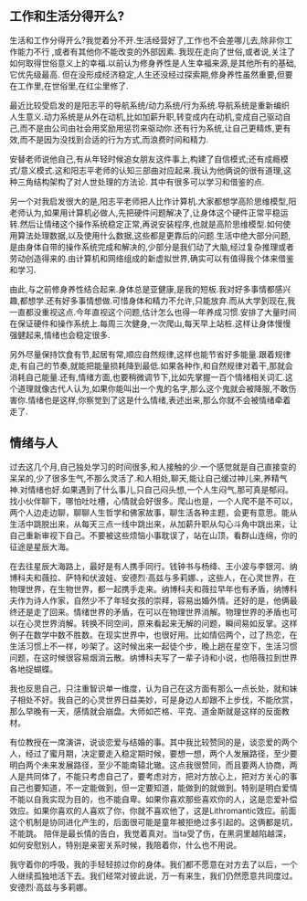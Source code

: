 ## 工作和生活分得开么?
生活和工作分得开么?我觉着分不开.生活经营好了,工作也不会差哪儿去,除非你工作能力不行 ,或者有其他你不能改变的外部因素.
我现在走向了世俗,或者说,关注了如何取得世俗意义上的幸福.以前认为修身养性是人生幸福来源,是其他所有的基础,它优先级最高.
但在没形成经济稳定,人生还没经过探索期,修身养性虽然重要,但要在工作里,在世俗里,在红尘里修了.

最近比较受启发的是阳志平的导航系统/动力系统/行为系统.导航系统是重新编织人生意义.动力系统是从外在动机,比如加薪升职,转变成内在动机,变成自己驱动自己,而不是由公司由社会用奖励用惩罚来驱动你.还有行为系统,让自己更精炼,更有效,而不是因为没找到合适的行为方式,而浪费时间和精力.

安替老师说他自己,有从年轻时候追女朋友这件事上,构建了自信模式;还有成瘾模式/意义模式.这和阳志平老师的认知三部曲对应起来.我认为他俩说的很有道理,这种三角结构架构了对人世处理的方法论.
其中有很多可以学习和借鉴的点.

另一个对我启发很大的是,阳志平老师把人比作计算机.大家都想学高阶思维模型,阳老师认为,如果用计算机必做人,先把硬件问题解决了,让身体这个硬件正常平稳运转.然后让情绪这个操作系统稳定正常,再说安装程序,也就是高阶思维模型.如何使用算法处理数据,以及使用什么数据,这些都是更靠后的问题.生活中绝大部分问题,是由身体自带的操作系统完成和解决的,少部分是我们动了大脑,经过复杂推理或者劳动创造得来的.由计算机和网络组成的新虚拟世界,确实可以有值得我个体来借鉴和学习.

由此,与之前修身养性结合起来.身体总是亚健康,是我的短板.我对好多事情都感兴趣,都想学.还有好多事情想做.可惜身体和精力不允许,只能放弃.而从大学到现在,我一直都没重视这点.今年直视这个问题,估计怎么也得一年养成习惯.安排了大量时间在保证硬件和操作系统上.每周三次健身,一次爬山,每天早上站桩.这样让身体慢慢强健起来,情绪也会稳定很多.

另外尽量保持饮食有节,起居有常,顺应自然规律,这样也能节省好多能量.跟着规律走,有自己的节奏,就能把能量损耗降到最低.如果各种作,和自然规律对着干,那就会消耗自己能量.还有,情绪方面,也要稍微调节下,比如先掌握一百个情绪相关词汇.这个道理就像古代人认为,如果你能叫出一个鬼的名字,那么这个鬼就会被降服,不敢伤害你.情绪也是这样,你察觉到了这是什么情绪,表述出来,那么你就不会被情绪牵着走了.

## 情绪与人
过去这几个月,自己独处学习的时间很多,和人接触的少.一个感觉就是自己直接变的呆呆的,少了很多生气,不那么灵活了.和人相处,聊天,能让自己缓过神儿来,养精气神.对情绪也好.如果遇到了什么事儿,只自己闷头想,一个人生闷气,那可真是郁闷。找小伙伴聊下，哪怕吐吐槽，心情就会好很多。爬山也是，一个人爬不是不可以，两个人边走边聊，聊聊人生哲学和佛家故事，聊生活各种主题，会更有意思。能从生活中跳脱出来，从每天三点一线中跳出来，从加薪升职从勾心斗角中跳出来，让自己重新审视下自己。不要被这些烦恼小事耽误了，站在山顶，看群山连绵，你的征途是星辰大海。

在去往星辰大海路上，最好是有人携手同行。钱钟书与杨绛、王小波与李银河、纳博科夫和薇拉、萨特和伏波娃、安德烈·高兹与多莉娜、，这些人，在心灵世界，在物理世界，在生物世界，都一起携手走来。纳博科夫和薇拉早年也有矛盾，纳博科夫作为诗人作家，自然少不了年轻女孩的崇拜，容易出婚外情。还好的是，他俩最终还是走了回来。情绪世界的矛盾，在可以在物理世界消解。物理世界的矛盾也可以在心灵世界消解。转换不同空间，原来看起来无解的问题，瞬间易如反掌。这样例子在数学中数不胜数。在现实世界中，也很好用。比如情侣两个，过了热恋，在生活习惯上不一样，吵架了。这时候出来一起徒个步，晚上趟在星空下，生活习惯问题，在这时候很容易烟消云散。纳博科夫写了一辈子诗和小说，也陪薇拉到世界各地捉蝴蝶。

我也反思自己，只注重智识单一维度，认为自己在这方面有那么一点长处，就和妹子相处不好。我自己的心灵世界日益美妙，可是身边人却跟不上步伐，不能欣赏，那么早晚有一天，感情就会崩盘。大师如芒格、平克、道金斯就是这样的反面教材。

有位教授在一席演讲，说谈恋爱与结婚的事。其中我比较赞同的是，谈恋爱的两个人，经过了蜜月期，决定要走入稳定期时候，要想一想，两个人发展路径，至少要明白两个未来发展路径，至少不能南辕北辙。这点我很赞同，而且要两人协商，两人是共同体了，不能只考虑自己了，要考虑对方，把对方放心上，把对方关心的事自己也要知道，不一定能做到，但一定要知道，能做到的就做到。特别是明白爱情不能以自我实现为目的，也不能自卑。如果你喜欢那些喜欢你的人，这是恋爱补偿效应。如果你喜欢的人喜欢了你，你就不喜欢他了，这是Lithromantic效应。前面这个机制是协同进化产生的，后面很可能是童年被拒绝过多引起的。这俩都是坑，不能跳。
陪伴是最长情的告白，我觉着真对。当ta受了伤，在黑洞里越陷越深，如何安慰别人，特别是亲密关系时候，我陪着你，什么也不用说。

> 
我守着你的呼吸，我的手轻轻掠过你的身体。我们都不愿意在对方去了以后，一个人继续孤独地活下去。我们经常对彼此说，万一有来生，我们仍然愿意共同度过。
安德烈·高兹与多莉娜。








